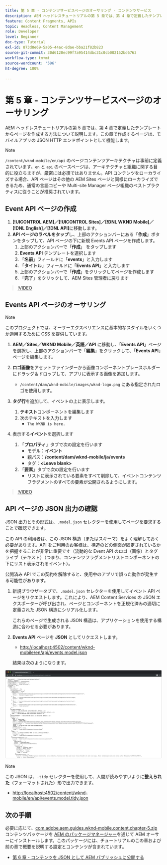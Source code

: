 ```yaml
---
title: 第 5 章 - コンテンツサービスページのオーサリング - コンテンツサービス
description: AEM ヘッドレスチュートリアルの第 5 章では、第 4 章で定義したテンプレートからページを作成する方法について説明します。これらのページは、JSON HTTP エンドポイントとして機能します。
feature: Content Fragments, APIs
topic: Headless, Content Management
role: Developer
level: Beginner
doc-type: Tutorial
exl-id: 873d8e69-5a05-44ac-8dae-bba21f82b823
source-git-commit: 30d6120ec99f7a95414dbc31c0cb002152bd6763
workflow-type: tm+mt
source-wordcount: '596'
ht-degree: 100%

---
```


# 第 5 章 - コンテンツサービスページのオーサリング

AEM ヘッドレスチュートリアルの第 5 章では、第 4 章で定義したテンプレートからページを作成する方法について説明します。この章で作成するページは、モバイルアプリの JSON HTTP エンドポイントとして機能します。

>[!NOTE]
>
> `/content/wknd-mobile/en/api` のページコンテンツアーキテクチャは事前に定義されています。`en` と `api` のベースページは、アーキテクチャと組織に関する目的に役立ちますが、厳密には必須ではありません。API コンテンツをローカライズする場合、API ページはその他の AEM Sites ページと同様にローカライズできるため、通常の言語コピーや Multi-site Manager ページ組織のベストプラクティスに従うことが推奨されています。

## Event API ページの作成

1. **[!UICONTROL AEM]／[!UICONTROL Sites]／[!DNL WKND Mobile]／[!DNL English]／[!DNL API]**&#x200B;に移動します。
1. **API ページのラベルをタップ**&#x200B;し、上部のアクションバーにある「**作成**」ボタンをタップして、API ページの下に新規 Events API ページを作成します。
   1. 上部のアクションバーで「**作成**」 をタップします
   1. **Events API** テンプレートを選択します
   1. 「**名前**」フィールドに「**events**」と入力します
   1. 「**タイトル**」フィールドに「**Events API**」と入力します
   1. 上部のアクションバーで「**作成**」をクリックしてページを作成します
   1. 「**完了**」をクリックして、AEM Sites 管理者に戻ります

>[!VIDEO](https://video.tv.adobe.com/v/28340?quality=12&learn=on)

## Events API ページのオーサリング

>[!NOTE]
>
> このプロジェクトでは、オーサーエクスペリエンスに基本的なスタイルをいくつか適用するために CSS を提供しています。

1. **AEM／Sites／WKND Mobile／英語／API** に移動し、「**Events API**」ページを選択し、上部のアクションバーで「**編集**」をクリックして、「**Events API**」ページを編集します。
1. **ロゴ画像**&#x200B;をアセットファインダーから画像コンポーネントプレースホルダーにドラッグ＆ドロップして、アプリに表示する画像を追加します。
   * `/content/dam/wknd-mobile/images/wknd-logo.png` にある指定されたロゴを使用します。

1. **タグ行**&#x200B;を追加して、イベントの上に表示します。
   1. **テキスト**&#x200B;コンポーネントを編集します
   1. 次のテキストを入力します
      * `The WKND is here.`

1. 表示する&#x200B;**イベント**&#x200B;を選択します
   1. 「**プロパティ**」タブで次の設定を行います
      * モデル：**イベント**
      * 親パス：**/content/dam/wknd-mobile/ja/events**
      * タグ：**&lt;Leave blank>**
   1. 「**要素**」タブで次の設定を行います
      * リストに表示されている要素をすべて削除して、イベントコンテンツフラグメントのすべての要素が公開されるようにします。

>[!VIDEO](https://video.tv.adobe.com/v/28339?quality=12&learn=on)

## API ページの JSON 出力の確認

JSON 出力とその形式は、`.model.json` セレクターを使用してページを要求することで確認できます。

この API の利用者は、この JSON 構造（またはスキーマ）をよく理解しておく必要があります。API をご利用のお客様は、構造のどの側面が固定されているかを把握することが非常に重要です（流動的な Event API のロゴ（画像）とタグライブ（テキスト）（つまり、コンテンツフラグメントリストコンポーネントの下にリスト表示されるイベント）。

公開済み API でこの契約を解除すると、使用中のアプリで誤った動作が発生する可能性があります。

1. 新規ブラウザータブで、`.model.json` セレクターを使用してイベント API ページをリクエストします。これにより、AEM Content Services の JSON エクスポーターが呼び出され、ページとコンポーネントを正規化済みの適切に定義された JSON 構造にシリアル化します。

   これらのページで生成される JSON 構造は、アプリケーションを使用する構造に合わせる必要があります。

1. **Events API** ページを **JSON** としてリクエストします。

   * [http://localhost:4502/content/wknd-mobile/en/api/events.model.json](http://localhost:4502/content/wknd-mobile/en/api/events.model.tidy.json)

   結果は次のようになります。

![AEM Content Services JSON 出力](assets/chapter-5/json-output.png)

>[!NOTE]
>
> この JSON は、`.tidy` セレクターを使用して、人間が読みやすいように&#x200B;**整えられた**（フォーマットされた）形で出力できます。
> * [http://localhost:4502/content/wknd-mobile/en/api/events.model.tidy.json](http://localhost:4502/content/wknd-mobile/en/api/events.model.tidy.json)

## 次の手順

必要に応じて、[com.adobe.aem.guides.wknd-mobile.content.chapter-5.zip](https://github.com/adobe/aem-guides-wknd-mobile/releases/latest) コンテンツパッケージを [AEM のパッケージマネージャー](http://localhost:4502/crx/packmgr/index.jsp)を通じて AEM オーサーにインストールします。このパッケージには、チュートリアルのこの章および前の章で概要を説明する設定とコンテンツが含まれています。

* [第 6 章 - コンテンツを JSON として AEM パブリッシュに公開する](./chapter-6.md)
